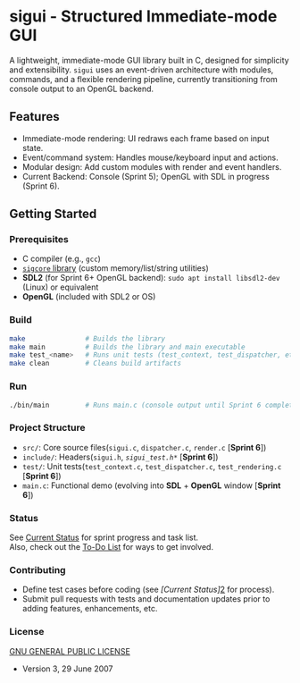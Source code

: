 # sigui - Structured Immediate-mode GUI  
A lightweight, immediate-mode GUI library built in C, designed for simplicity and extensibility. `sigui` uses an event-driven architecture with modules, commands, and a flexible rendering pipeline, currently transitioning from console output to an OpenGL backend.

## Features
- Immediate-mode rendering: UI redraws each frame based on input state.
- Event/command system: Handles mouse/keyboard input and actions.
- Modular design: Add custom modules with render and event handlers.
- Current Backend: Console (Sprint 5); OpenGL with SDL in progress (Sprint 6).

## Getting Started  
### Prerequisites  
- C compiler (e.g., `gcc`)
- [`sigcore` library][1] (custom memory/list/string utilities)
- **SDL2** (for Sprint 6+ OpenGL backend): `sudo apt install libsdl2-dev` (Linux) or equivalent
- **OpenGL** (included with SDL2 or OS)

### Build  
``` bash
make               # Builds the library
make main          # Builds the library and main executable
make test_<name>   # Runs unit tests (test_context, test_dispatcher, etc.)
make clean         # Cleans build artifacts
```

### Run  
``` bash
./bin/main         # Runs main.c (console output until Sprint 6 complete)
```

### Project Structure  
- `src/`:     Core source files(`sigui.c`, `dispatcher.c`, `render.c` [**Sprint 6**])
- `include/`: Headers(`sigui.h`, *`sigui_test.h*`* [**Sprint 6**])
- `test/`:    Unit tests(`test_context.c`, `test_dispatcher.c`, `test_rendering.c` [**Sprint 6**])
- `main.c`:   Functional demo (evolving into **SDL** + **OpenGL** window [**Sprint 6**])

### Status  
See [Current Status][2] for sprint progress and task list.  
Also, check out the [To-Do List][3] for ways to get involved.  

### Contributing  
- Define test cases before coding (see *[Current Status]*[2] for process).
- Submit pull requests with tests and documentation updates prior to adding features, enhancements, etc.

### License  
[GNU GENERAL PUBLIC LICENSE][3]
- Version 3, 29 June 2007

[1]: https://github.com/TheBadkraft/sigcore  
[2]: https://github.com/TheBadkraft/sigui/blob/main/docs/current_status.md  
[3]: https://github.com/TheBadkraft/gigui/blob/main/docs/to_do_list.md  
[4]: https://github.com/TheBadkraft/sigui/blob/main/LICENSE
